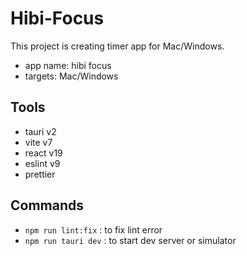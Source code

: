 # Hibi-Focus

This project is creating timer app for Mac/Windows.

- app name: hibi focus
- targets: Mac/Windows

## Tools

- tauri v2
- vite v7
- react v19
- eslint v9
- prettier

## Commands

- `npm run lint:fix` : to fix lint error
- `npm run tauri dev` : to start dev server or simulator